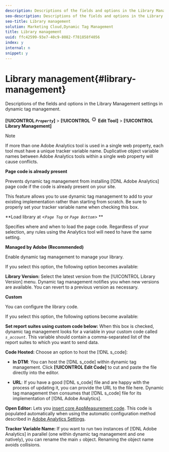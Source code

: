 ```yaml
---
description: Descriptions of the fields and options in the Library Management settings in dynamic tag management.
seo-description: Descriptions of the fields and options in the Library Management settings in dynamic tag management.
seo-title: Library management
solution: Marketing Cloud,Dynamic Tag Management
title: Library management
uuid: ffc42599-93e7-40c9-8082-f781858f4056
index: y
internal: n
snippet: y
---
```


# Library management{#library-management}

Descriptions of the fields and options in the Library Management settings in dynamic tag management.

 **[!UICONTROL  *`Property`*]** > **[!UICONTROL ![](assets/settings_gear.png) Edit Tool]** > **[!UICONTROL Library Management]**

>[!NOTE]
>
>If more than one Adobe Analytics tool is used in a single web property, each tool must have a unique tracker variable name. Duplicative object variable names between Adobe Analytics tools within a single web property will cause conflicts.

**Page code is already present**

Prevents dynamic tag management from installing [!DNL Adobe Analytics] page code if the code is already present on your site.

This feature allows you to use dynamic tag management to add to your existing implementation rather than starting from scratch. Be sure to properly set your tracker variable name when checking this box.

**Load library at <*`Page Top`* or *`Page Bottom`*> **

Specifies where and when to load the page code. Regardless of your selection, any rules using the Analytics tool will need to have the same setting.

**Managed by Adobe (Recommended)**

Enable dynamic tag management to manage your library.

If you select this option, the following option becomes available:

**Library Version:** Select the latest version from the [!UICONTROL Library Version] menu. Dynamic tag management notifies you when new versions are available. You can revert to a previous version as necessary.

**Custom**

You can configure the library code.

If you select this option, the following options become available:

**Set report suites using custom code below:** When this box is checked, dynamic tag management looks for a variable in your custom code called *`s_account`*. This variable should contain a comma-separated list of the report suites to which you want to send data.

**Code Hosted:** Choose an option to host the [!DNL s_code]:

* **In DTM**: You can host the [!DNL s_code] within dynamic tag management. Click **[!UICONTROL Edit Code]** to cut and paste the file directly into the editor. 

* **URL**: If you have a good [!DNL s_code] file and are happy with the process of updating it, you can provide the URL to the file here. Dynamic tag management then consumes that [!DNL s_code] file for its implementation of [!DNL Adobe Analytics].

**Open Editor:** Lets you [insert core AppMeasurement code](../tools-reference/analytics-dtm.md#section_E497974E41454C979A8C90A84E2FE537). This code is populated automatically when using the automatic configuration method described in [Adobe Analytics Settings](../tools-reference/analytics-dtm.md#concept_FBA6679A0B79490F8296437F11E5E4F8).

**Tracker Variable Name:** If you want to run two instances of [!DNL Adobe Analytics] in parallel (one within dynamic tag management and one natively), you can rename the main *`s`* object. Renaming the object name avoids collisions. 
